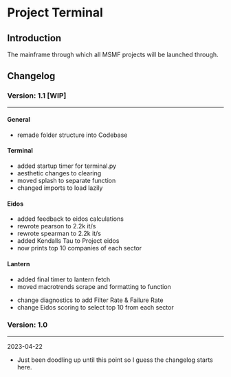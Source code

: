 # Project Terminal

## Introduction

The mainframe through which all MSMF projects will be launched through.

## Changelog

### Version: 1.1 [WIP]

---

#### General
+ remade folder structure into Codebase

#### Terminal
+ added startup timer for terminal.py
+ aesthetic changes to clearing
+ moved splash to separate function
+ changed imports to load lazily

#### Eidos
+ added feedback to eidos calculations
+ rewrote pearson to 2.2k it/s 
+ rewrote spearman to 2.2k it/s 
+ added Kendalls Tau to Project eidos
+ now prints top 10 companies of each sector

#### Lantern
+ added final timer to lantern fetch
+ moved macrotrends scrape and formatting to function


- change diagnostics to add Filter Rate & Failure Rate
- change Eidos scoring to select top 10 from each sector

### Version: 1.0

---
2023-04-22

+ Just been doodling up until this point so I guess the changelog starts here.
